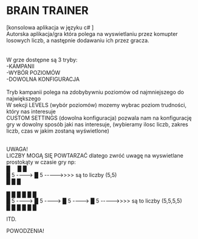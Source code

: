 # BRAIN TRAINER
[konsolowa aplikacja w języku c# ] 
<br>
Autorska aplikacja/gra która polega na wyswietlaniu przez komupter losowych liczb, a następnie dodawaniu ich przez gracza.
<br><br><br>
W grze dostępne są 3 tryby:<br>
 -KAMPANII <br>
 -WYBÓR POZIOMÓW <br>
 -DOWOLNA KONFIGURACJA <br>
<br>
Tryb kampanii polega na zdobybywniu poziomów od najmniejszego do największego
<br>
W sekcji LEVELS (wybór poziomów) mozemy wybrac poziom trudności, który nas interesuje
<br>
CUSTOM SETTINGS (dowolna konfiguracja) pozwala nam na konfigurację gry w dowolny sposób jaki nas interesuje,
(wybieramy ilosc liczb, zakres liczb, czas w jakim zostaną wyświetlone) 

<br>
UWAGA!
<br>
LICZBY MOGĄ SIĘ POWTARZAĆ dlatego zwróć uwagę na wyswietlane prostokąty w czasie gry np:
<br>
█ &nbsp;&nbsp;&nbsp; █            █  
<br>
█  5      ---->    █  5       ----->>>> są to liczby (5,5)
<br>
█                  █     █
<br>

<br>
█     █            █                 █     █            █<br>
█  5      ---->    █  5      ---->   █  5      ---->    █  5       ----->>>> są to liczby (5,5,5,5)<br>
█                  █     █           █                  █     █<br>

ITD.

POWODZENIA!
